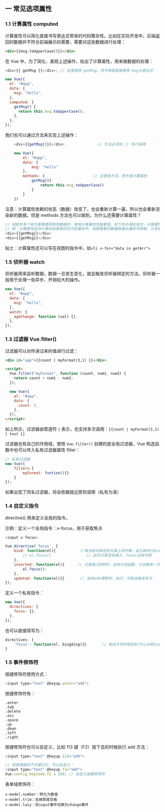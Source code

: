 ## 一 常见选项属性

### 1.1 计算属性 computed

计算属性可以简化直接书写表达式带来的代码繁杂性。比如在实际开发中，后端返回的数据并不符合前端展示的需要，需要对这些数据进行处理：

```html
<div>{{msg.toUpperCase()}}</div>
```

在 Vue 中，为了简化、美观上述操作，给出了计算属性，用来做数据的处理：

```js
<div>{{ getMsg }}</div>; // 这里使用 getMsg，而不再是直接使用 msg与表达式

new Vue({
  el: "#app",
  data: {
    msg: "hello",
  },
  computed: {
    getMsg() {
      return this.msg.toUpperCase();
    },
  },
});
```

我们也可以通过方法来实现上述操作：

```js
    <div>{{getMsg()}}</div>               // 方法必须加 () 执行调用

    new Vue({
        el: "#app",
        data: {
            msg: "hello"
        },
        methods: {                      // 这里是方法，而不是计算属性
            getMsg(){
                return this.msg.toUpperCase()
            }
        }
    })
```

注意：计算属性依赖的状态（数据）改变了，也会重新计算一遍，所以也会重新渲染新的数据。但是 methods 方法也可以做到，为什么还需要计算属性？

```js
// 视图中多个地方都需要同样的数据时，使用计算属性性能更高，如下所示两处地方，计算属性只会计算一次！方法个地方都会调用一次！！
// 即：计算属性会将计算的结果保存在内存缓存中，视图需要的数据直接从缓存中获取，只有依赖的数据改变才会重新计算一次
<div>{{getMsg}}</div>
<div>{{getMsg}}</div>
```

贴士：计算属性还可以写在视图的指令中，如`<li v-for="data in getArr">`

### 1.5 侦听器 watch

侦听器用来监听数据，数据一旦发生变化，就会触发侦听器绑定的方法。侦听器一般用于处理一些异步、开销较大的操作。

```js
new Vue({
  el: "#app",
  data: {
    msg: "hello",
  },
  watch: {
    ageChange: function (val) {},
  },
});
```

### 1.3 过滤器 Vue.fliter()

过滤器可以对传递过来的值进行过滤：

```html
<div id="app">{{count | myFormat(3,1) }}</div>

<script>
  Vue.filter("myFormat", function (count, num1, num2) {
    return count + num1 - num2;
  });

  new Vue({
    el: "#app",
    data: {
      count: 2,
    },
  });
</script>
```

如上所示，过滤器由管道符 `|` 表示，也支持多次调用：`{{count | myFormat(3,1) | test }} `

过滤器也有自己的作用域，使用 `Vue.filter()` 创建的是全局过滤器，Vue 构造函数中也可以传入私有过滤器属性 filter：

```js
// 私有过滤器
new Vue({
    filters:{
        myFormat: funtion(){}
    }
});
```

如果出现了同名过滤器，将会依据就近原则调用（私有为准）

### 1.4 自定义指令

directive() 用来定义全局的指令。

示例：定义一个全局指令：v-focus，用于获取焦点

```js
<input v-focus>

Vue.directive('focus', {
    bind: function(el){           //每当指令绑定到元素上的时候，会立即执行bind函数，且只执行一次，一般绑定样式相关操作
        // el.focus()                // 此时元素还未插入，focus没有作用
    },
    inserted: function(el){      // 元素插入DOM时，会执行该函数，只会触发一次
        el.focus();
    },
    updated: function(el){}       // 当VNode更新时，执行，可能会触发多次
});
```

定义一个私有指令：

```js
new Vue({
  directives: {
    focus: {},
  },
});
```

也可以直接简写为：

```js
directives: {
    'focus': function(el, bingding){}       // 相当于同时绑定到了bind和inserted
}
```

### 1.5 事件修饰符

按键修饰符使用方式：

```js
<input type="text" @keyup.enter="add">
```

按键修饰符有：

```
.enter
.tab
.delete
.esc
.space
.up
.down
.left
.right
```

按键修饰符也可以自定义，比如 113 键（F2）按下去的时候执行 add 方法：

```js
<input type="text" @keyup.113="add">

// 但是键盘码不方便记忆，可以自定义：
<input type="text" @keyup.f2="add">
Vue.config.keyCode.f2 = 250; // 自定义按键修饰符
```

表单域修饰符：

```
v-model.number：转化为数值
v-model.trim：去掉首尾空格
v-model.lazy：将input事件切换为change事件
```
